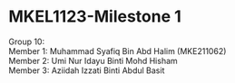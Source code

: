 # MKEL1123-Milestone 1

Group 10:  
Member 1: Muhammad Syafiq Bin Abd Halim (MKE211062)  
Member 2: Umi Nur Idayu Binti Mohd Hisham   
Member 3: Aziidah Izzati Binti Abdul Basit   
